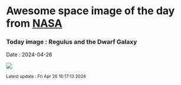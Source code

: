 
# Awesome space image of the day from [NASA](https://api.nasa.gov/)

### Today image : Regulus and the Dwarf Galaxy
Date : 2024-04-26

![](https://apod.nasa.gov/apod/image/2404/Regulus_Dwarf_by_Markus_Horn1024.png)

<small>Latest update : Fri Apr 26 16:17:13 2024</small>
        